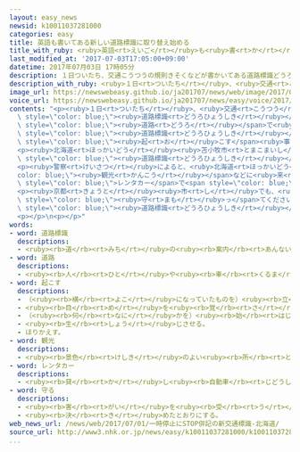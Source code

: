 ```yaml
---
layout: easy_news
newsid: k10011037281000
categories: easy
title: 英語も書いてある新しい道路標識に取り替え始める
title_with_ruby: <ruby>英語<rt>えいご</rt></ruby>も<ruby>書<rt>か</rt></ruby>いてある<ruby>新<rt>あたら</rt></ruby>しい<ruby>道路標識<rt>どうろひょうしき</rt></ruby>に<ruby>取<rt>と</rt></ruby>り<ruby>替<rt>か</rt></ruby>え<ruby>始<rt>はじ</rt></ruby>める
last_modified_at: '2017-07-03T17:05:00+09:00'
datetime: 2017年07月03日 17時05分
description: １日ついたち、交通こうつうの規則きそくなどが書かいてある道路標識どうろひょうしきを日本にっぽんのいろいろな道路どうろで取とり替かえ始はじめました。
description_with_ruby: <ruby>１日<rt>ついたち</rt></ruby>、<ruby>交通<rt>こうつう</rt></ruby>の<ruby>規則<rt>きそく</rt></ruby>などが<ruby>書<rt>か</rt></ruby>いてある<ruby>道路標識<rt>どうろひょうしき</rt></ruby>を<ruby>日本<rt>にっぽん</rt></ruby>のいろいろな<ruby>道路<rt>どうろ</rt></ruby>で<ruby>取<rt>と</rt></ruby>り<ruby>替<rt>か</rt></ruby>え<ruby>始<rt>はじ</rt></ruby>めました。
image_url: https://newswebeasy.github.io/ja201707/news/web/image/2017/07/03/k10011037281000.jpg
voice_url: https://newswebeasy.github.io/ja201707/news/easy/voice/2017/07/03/k10011037281000.mp3
contents: "<p><ruby>１日<rt>ついたち</rt></ruby>、<ruby>交通<rt>こうつう</rt></ruby>の<ruby>規則<rt>きそく</rt></ruby>などが<ruby>書<rt>か</rt></ruby>いてある<span\
  \ style=\"color: blue;\"><ruby>道路標識<rt>どうろひょうしき</rt></ruby></span>を<ruby>日本<rt>にっぽん</rt></ruby>のいろいろな<span\
  \ style=\"color: blue;\"><ruby>道路<rt>どうろ</rt></ruby></span>で<ruby>取<rt>と</rt></ruby>り<ruby>替<rt>か</rt></ruby>え<ruby>始<rt>はじ</rt></ruby>めました。<ruby>新<rt>あたら</rt></ruby>しい<span\
  \ style=\"color: blue;\"><ruby>道路標識<rt>どうろひょうしき</rt></ruby></span>には、<ruby>外国人<rt>がいこくじん</rt></ruby>が<ruby>車<rt>くるま</rt></ruby>を<ruby>運転<rt>うんてん</rt></ruby>して<span\
  \ style=\"color: blue;\"><ruby>起<rt>お</rt></ruby>こす</span><ruby>事故<rt>じこ</rt></ruby>を<ruby>少<rt>すく</rt></ruby>なくするため、<ruby>日本語<rt>にほんご</rt></ruby>だけではなくて<ruby>英語<rt>えいご</rt></ruby>も<ruby>書<rt>か</rt></ruby>いてあります。</p>\n\
  <p><ruby>北海道<rt>ほっかいどう</rt></ruby><ruby>苫小牧市<rt>とまこまいし</rt></ruby>の<ruby>交差点<rt>こうさてん</rt></ruby>でも<span\
  \ style=\"color: blue;\"><ruby>道路標識<rt>どうろひょうしき</rt></ruby></span>を<ruby>取<rt>と</rt></ruby>り<ruby>替<rt>か</rt></ruby>えました。「<ruby>止<rt>と</rt></ruby>まれ」という<ruby>字<rt>じ</rt></ruby>の<ruby>下<rt>した</rt></ruby>に<ruby>英語<rt>えいご</rt></ruby>で「ＳＴＯＰ」と<ruby>書<rt>か</rt></ruby>いてあります。</p>\n\
  <p><ruby>警察<rt>けいさつ</rt></ruby>によると、<ruby>北海道<rt>ほっかいどう</rt></ruby>では<span style=\"\
  color: blue;\"><ruby>観光<rt>かんこう</rt></ruby></span>などに<ruby>来<rt>き</rt></ruby>た<ruby>外国人<rt>がいこくじん</rt></ruby>が<span\
  \ style=\"color: blue;\">レンタカー</span>で<span style=\"color: blue;\"><ruby>起<rt>お</rt></ruby>こす</span><ruby>事故<rt>じこ</rt></ruby>が<ruby>増<rt>ふ</rt></ruby>えています。これから３９０<ruby>以上<rt>いじょう</rt></ruby>の<ruby>場所<rt>ばしょ</rt></ruby>で<ruby>新<rt>あたら</rt></ruby>しくする<ruby>予定<rt>よてい</rt></ruby>です。</p>\n\
  <p><ruby>京都<rt>きょうと</rt></ruby><ruby>市<rt>し</rt></ruby>でも、<ruby>警察<rt>けいさつ</rt></ruby>や<ruby>着物<rt>きもの</rt></ruby>を<ruby>着<rt>き</rt></ruby>た<ruby>女性<rt>じょせい</rt></ruby>が<ruby>外国人<rt>がいこくじん</rt></ruby>に「<ruby>日本<rt>にっぽん</rt></ruby>の<ruby>交通<rt>こうつう</rt></ruby>の<ruby>規則<rt>きそく</rt></ruby>を<span\
  \ style=\"color: blue;\"><ruby>守<rt>まも</rt></ruby>っ</span>てください」と<ruby>言<rt>い</rt></ruby>って、<ruby>英語<rt>えいご</rt></ruby>が<ruby>書<rt>か</rt></ruby>いてある<span\
  \ style=\"color: blue;\"><ruby>道路標識<rt>どうろひょうしき</rt></ruby></span>を<ruby>紹介<rt>しょうかい</rt></ruby>していました。</p>\n\
  <p></p>\n<p></p>"
words:
- word: 道路標識
  descriptions:
  - <ruby><rb>道</rb><rt>みち</rt></ruby>の<ruby><rb>案内</rb><rt>あんない</rt></ruby>や<ruby><rb>交通</rb><rt>こうつう</rt></ruby>の<ruby><rb>安全</rb><rt>あんぜん</rt></ruby>のために、<ruby><rb>道路</rb><rt>どうろ</rt></ruby>にかかげてある<ruby><rb>標示板</rb><rt>ひょうじばん</rt></ruby>。
- word: 道路
  descriptions:
  - <ruby><rb>人</rb><rt>ひと</rt></ruby>や<ruby><rb>車</rb><rt>くるま</rt></ruby>が<ruby><rb>通</rb><rt>とお</rt></ruby>る<ruby><rb>道</rb><rt>みち</rt></ruby>。<ruby><rb>通</rb><rt>とお</rt></ruby>り<ruby><rb>道</rb><rt>みち</rt></ruby>。
- word: 起こす
  descriptions:
  - （<ruby><rb>横</rb><rt>よこ</rt></ruby>になっていたものを）<ruby><rb>立</rb><rt>た</rt></ruby>たせる。
  - <ruby><rb>目</rb><rt>め</rt></ruby>を<ruby><rb>覚</rb><rt>さ</rt></ruby>まさせる。
  - （<ruby><rb>何</rb><rt>なに</rt></ruby>かを）<ruby><rb>始</rb><rt>はじ</rt></ruby>める。
  - <ruby><rb>生</rb><rt>しょう</rt></ruby>じさせる。
  - ほりかえす。
- word: 観光
  descriptions:
  - <ruby><rb>景色</rb><rt>けしき</rt></ruby>のよい<ruby><rb>所</rb><rt>ところ</rt></ruby>や<ruby><rb>名所</rb><rt>めいしょ</rt></ruby>などを<ruby><rb>見物</rb><rt>けんぶつ</rt></ruby>して<ruby><rb>回</rb><rt>まわ</rt></ruby>ること。
- word: レンタカー
  descriptions:
  - <ruby><rb>貸</rb><rt>か</rt></ruby>し<ruby><rb>自動車</rb><rt>じどうしゃ</rt></ruby>。
- word: 守る
  descriptions:
  - <ruby><rb>害</rb><rt>がい</rt></ruby>を<ruby><rb>受</rb><rt>う</rt></ruby>けないように、<ruby><rb>防</rb><rt>ふせ</rt></ruby>ぐ。
  - <ruby><rb>決</rb><rt>き</rt></ruby>めたとおりにする。
web_news_url: /news/web/2017/07/01/一時停止にSTOP併記の新交通標識-北海道/
source_url: http://www3.nhk.or.jp/news/easy/k10011037281000/k10011037281000.html
...
```

